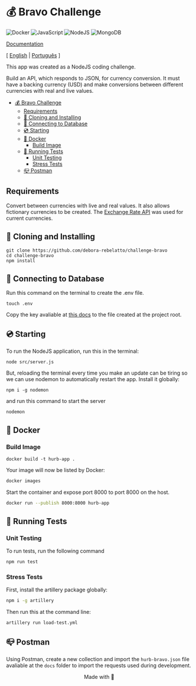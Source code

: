 # 💰 Bravo Challenge

![Docker](https://img.shields.io/badge/docker-%230db7ed.svg?style=for-the-badge&logo=docker&logoColor=white)
![JavaScript](https://img.shields.io/badge/javascript-%23323330.svg?style=for-the-badge&logo=javascript&logoColor=%23F7DF1E)
![NodeJS](https://img.shields.io/badge/node.js-6DA55F?style=for-the-badge&logo=node.js&logoColor=white)
![MongoDB](https://img.shields.io/badge/mongodb-003731?style=for-the-badge&logo=mongodb&logoColor=white)

[Documentation](docs/docs.md)

[ [English](docs/README.en.md) | [Português](docs/README.pt.md) ]

This app was created as a NodeJS coding challenge.

Build an API, which responds to JSON, for currency conversion. It must have a backing currency (USD) and make conversions between different currencies with real and live values.

- [💰 Bravo Challenge](#-bravo-challenge)
  - [Requirements](#requirements)
  - [:floppy_disk: Cloning and Installing](#floppy_disk-cloning-and-installing)
  - [:electric_plug: Connecting to Database](#electric_plug-connecting-to-database)
  - [:cd: Starting](#cd-starting)
  - [:whale2: Docker](#whale2-docker)
    - [Build Image](#build-image)
  - [:running: Running Tests](#running-running-tests)
    - [Unit Testing](#unit-testing)
    - [Stress Tests](#stress-tests)
  - [:mailbox_closed: Postman](#mailbox_closed-postman)

## Requirements
Convert between currencies with live and real values. It also allows fictionary currencies to be created.
The [Exchange Rate API](https://docs.awesomeapi.com.br/api-de-moedasd) was used for current currencies.

## :floppy_disk: Cloning and Installing
```
git clone https://github.com/debora-rebelatto/challenge-bravo
cd challenge-bravo
npm install
```

## :electric_plug: Connecting to Database
Run this command on the terminal to create the .env file.
```
touch .env
```
Copy the key avaliable at [this docs]() to the file created at the project root.

## :cd: Starting
To run the NodeJS application, run this in the terminal:

```
node src/server.js
```

But, reloading the terminal every time you make an update can be tiring so we can use nodemon to automatically restart the app. Install it globally:
```
npm i -g nodemon
```

and run this command to start the server
```
nodemon
```

## :whale2: Docker
### Build Image
```
docker build -t hurb-app .
```

Your image will now be listed by Docker:

```bash
docker images
```
Start the container and expose port 8000 to port 8000 on the host.

```bash
docker run --publish 8000:8000 hurb-app
```

## :running: Running Tests
### Unit Testing
To run tests, run the following command

```bash
npm run test
```

### Stress Tests
First, install the artillery package globally:
```bash
npm i -g artillery
```

Then run this at the command line:
```bash
artillery run load-test.yml
```

## :mailbox_closed: Postman
Using Postman, create a new collection and import the `hurb-bravo.json` file avaliable at the `docs` folder to import the requests used during development.


<p align="center"> Made with 🐝 </p>